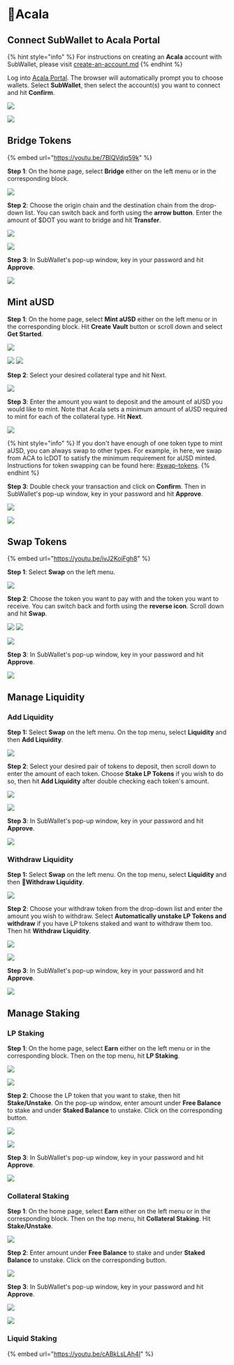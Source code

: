 # Acala

## Connect SubWallet to Acala Portal

{% hint style="info" %}
For instructions on creating an **Acala** account with SubWallet, please visit [create-an-account.md](../user-guide/create-an-account.md "mention")
{% endhint %}

Log into [Acala Portal](https://apps.acala.network/). The browser will automatically prompt you to choose wallets. Select **SubWallet**, then select the account(s) you want to connect and hit **Confirm**.

![](<../.gitbook/assets/Screen Shot 2022-05-09 at 14.02.32.png>)

![](<../.gitbook/assets/Screen Shot 2022-05-09 at 14.03.37.png>)

## Bridge Tokens

{% embed url="https://youtu.be/7BlQVdjq59k" %}

**Step 1**: On the home page, select **Bridge** either on the left menu or in the corresponding block.&#x20;

![](<../.gitbook/assets/Screen Shot 2022-05-09 at 14.17.32.png>)

**Step 2**: Choose the origin chain and the destination chain from the drop-down list. You can switch back and forth using the **arrow button**. Enter the amount of $DOT you want to bridge and hit **Transfer**.

![](<../.gitbook/assets/Screen Shot 2022-05-09 at 14.25.29.png>)

![](<../.gitbook/assets/Screen Shot 2022-05-09 at 14.27.20.png>)

**Step 3**: In SubWallet's pop-up window, key in your password and hit **Approve**.

![](<../.gitbook/assets/Screen Shot 2022-05-09 at 14.28.32.png>)

## Mint aUSD

**Step 1**: On the home page, select **Mint aUSD** either on the left menu or in the corresponding block. Hit **Create Vault** button or scroll down and select **Get Started**.

![](<../.gitbook/assets/Screen Shot 2022-05-09 at 14.29.46.png>)

![](<../.gitbook/assets/Screen Shot 2022-05-09 at 16.37.50.png>) ![](<../.gitbook/assets/Screen Shot 2022-05-09 at 16.38.01.png>)

**Step 2**: Select your desired collateral type and hit Next.

![](<../.gitbook/assets/Screen Shot 2022-05-09 at 16.45.45.png>)

**Step 3**: Enter the amount you want to deposit and the amount of aUSD you would like to mint. Note that Acala sets a minimum amount of aUSD required to mint for each of the collateral type. Hit **Next**.

![](../.gitbook/assets/Screen\_Shot\_2022-05-09\_at\_5.28.05\_PM.png)

{% hint style="info" %}
If you don't have enough of one token type to mint aUSD, you can always swap to other types. For example, in here, we swap from ACA to lcDOT to satisfy the minimum requirement for aUSD minted. Instructions for token swapping can be found here: [#swap-tokens](acala.md#swap-tokens "mention").
{% endhint %}

**Step 3**: Double check your transaction and click on **Confirm**. Then in SubWallet's pop-up window, key in your password and hit **Approve**.

![](../.gitbook/assets/Screen\_Shot\_2022-05-09\_at\_5.28.17\_PM.png)

![](../.gitbook/assets/Screen\_Shot\_2022-05-09\_at\_5.28.29\_PM.png)

## Swap Tokens

{% embed url="https://youtu.be/ivJ2KoiFgh8" %}

**Step 1**: Select **Swap** on the left menu.

![](<../.gitbook/assets/Screen Shot 2022-05-09 at 14.43.46.png>)

**Step 2**: Choose the token you want to pay with and the token you want to receive. You can switch back and forth using the **reverse icon**. Scroll down and hit **Swap**.

![](<../.gitbook/assets/Screen Shot 2022-05-09 at 14.45.29.png>) ![](<../.gitbook/assets/Screen Shot 2022-05-09 at 14.45.39.png>)

![](<../.gitbook/assets/Screen Shot 2022-05-09 at 14.46.16.png>)

**Step 3**: In SubWallet's pop-up window, key in your password and hit **Approve**.

![](<../.gitbook/assets/Screen Shot 2022-05-09 at 14.53.53.png>)

## **Manage Liquidity**

### **Add Liquidity**

**Step 1:** Select **Swap** on the left menu. On the top menu, select **Liquidity** and then **Add Liquidity**.

![](<../.gitbook/assets/Screen Shot 2022-05-09 at 15.03.19.png>)

**Step 2**: Select your desired pair of tokens to deposit, then scroll down to enter the amount of each token. Choose **Stake LP Tokens** if you wish to do so, then hit **Add Liquidity** after double checking each token's amount.

![](<../.gitbook/assets/Screen Shot 2022-05-09 at 15.10.02.png>)

![](<../.gitbook/assets/Screen Shot 2022-05-09 at 15.10.24.png>)

**Step 3**: In SubWallet's pop-up window, key in your password and hit **Approve**.

![](<../.gitbook/assets/Screen Shot 2022-05-09 at 15.15.03.png>)

### Withdraw Liquidity

**Step 1:** Select **Swap** on the left menu. On the top menu, select **Liquidity** and then **Withdraw Liquidity**.

![](<../.gitbook/assets/Screen Shot 2022-05-09 at 15.20.02.png>)

**Step 2**: Choose your withdraw token from the drop-down list and enter the amount you wish to withdraw. Select **Automatically unstake LP Tokens and withdraw** if you have LP tokens staked and want to withdraw them too. Then hit **Withdraw Liquidity**.

![](<../.gitbook/assets/Screen Shot 2022-05-09 at 15.18.49.png>)

![](<../.gitbook/assets/Screen Shot 2022-05-09 at 15.36.18.png>)

**Step 3**: In SubWallet's pop-up window, key in your password and hit **Approve**.

![](<../.gitbook/assets/Screen Shot 2022-05-09 at 15.37.59.png>)

## Manage Staking

### LP Staking

**Step 1**: On the home page, select **Earn** either on the left menu or in the corresponding block. Then on the top menu, hit **LP Staking**.

![](<../.gitbook/assets/Screen Shot 2022-05-09 at 16.09.48.png>)

![](<../.gitbook/assets/Screen Shot 2022-05-09 at 16.12.35.png>)

**Step 2**: Choose the LP token that you want to stake, then hit **Stake/Unstake**. On the pop-up window, enter amount under **Free Balance** to stake and under **Staked Balance** to unstake. Click on the corresponding button.

![](<../.gitbook/assets/Screen Shot 2022-05-09 at 16.16.20.png>)

![](<../.gitbook/assets/Screen Shot 2022-05-09 at 16.16.40.png>)

**Step 3**: In SubWallet's pop-up window, key in your password and hit **Approve**.

![](<../.gitbook/assets/Screen Shot 2022-05-09 at 16.19.14.png>)

### Collateral Staking

**Step 1**: On the home page, select **Earn** either on the left menu or in the corresponding block. Then on the top menu, hit **Collateral Staking**. Hit **Stake/Unstake**.

![](<../.gitbook/assets/Screen Shot 2022-05-09 at 16.25.12.png>)

**Step 2**: Enter amount under **Free Balance** to stake and under **Staked Balance** to unstake. Click on the corresponding button.

![](<../.gitbook/assets/Screen Shot 2022-05-09 at 16.34.30.png>)

**Step 3**: In SubWallet's pop-up window, key in your password and hit **Approve**.

![](<../.gitbook/assets/Screen Shot 2022-05-09 at 16.36.21.png>)



![](../.gitbook/assets/Screen\_Shot\_2022-05-09\_at\_5.28.29\_PM.png)

### Liquid Staking

{% embed url="https://youtu.be/cABkLsLAh4I" %}
